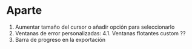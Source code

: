
# Aparte

1. Aumentar tamaño del cursor o añadir opción para seleccionarlo
2. Ventanas de error personalizadas:
  4.1. Ventanas flotantes custom ??
3. Barra de progreso en la exportación
